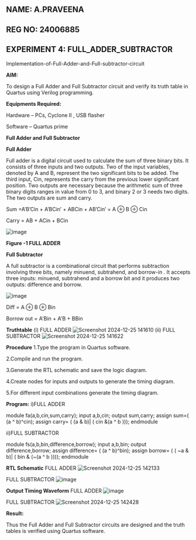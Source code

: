 ## NAME: A.PRAVEENA
## REG NO: 24006885
## EXPERIMENT 4: FULL_ADDER_SUBTRACTOR

Implementation-of-Full-Adder-and-Full-subtractor-circuit

**AIM:**

To design a Full Adder and Full Subtractor circuit and verify its truth table in Quartus using Verilog programming.

**Equipments Required:**

Hardware – PCs, Cyclone II , USB flasher

Software – Quartus prime

**Full Adder and Full Subtractor**

**Full Adder**

Full adder is a digital circuit used to calculate the sum of three binary bits. It consists of three inputs and two outputs. Two of the input variables, denoted by A and B, represent the two significant bits to be added. The third input, Cin, represents the carry from the previous lower significant position. Two outputs are necessary because the arithmetic sum of three binary digits ranges in value from 0 to 3, and binary 2 or 3 needs two digits. The two outputs are sum and carry.

Sum =A’B’Cin + A’BCin’ + ABCin + AB’Cin’ = A ⊕ B ⊕ Cin 

Carry = AB + ACin + BCin

![image](https://github.com/naavaneetha/FULL_ADDER_SUBTRACTOR/assets/154305477/0f30ba51-5ffb-4198-845f-18e054f675e7)

**Figure -1 FULL ADDER**

**Full Subtractor**

A full subtractor is a combinational circuit that performs subtraction involving three bits, namely minuend, subtrahend, and borrow-in . It accepts three inputs: minuend, subtrahend and a borrow bit and it produces two outputs: difference and borrow.

![image](https://github.com/naavaneetha/FULL_ADDER_SUBTRACTOR/assets/154305477/02b24f51-ab51-4304-9ad6-7b81ffc1ead5)

Diff = A ⊕ B ⊕ Bin 

Borrow out = A'Bin + A'B + BBin

**Truthtable**
(i) FULL ADDER
![Screenshot 2024-12-25 141610](https://github.com/user-attachments/assets/c7fc8c08-b8ba-408a-98f1-aa321850d3a9)
(ii) FULL SUBTRACTOR
![Screenshot 2024-12-25 141622](https://github.com/user-attachments/assets/3ef357a6-3ebb-4a45-864e-ce9f0cfb096f)

**Procedure**
1.Type the program in Quartus software.

2.Compile and run the program.

3.Generate the RTL schematic and save the logic diagram.

4.Create nodes for inputs and outputs to generate the timing diagram.

5.For different input combinations generate the timing diagram.

**Program:**
i)FULL ADDER

module fa(a,b,cin,sum,carry);
input a,b,cin;
output sum,carry;
assign sum=( (a ^ b)^cin);
assign carry= ( (a & b)| ( cin &(a ^ b )));
endmodule

ii)FULL SUBTRACTOR

module fs(a,b,bin,difference,borrow);
input a,b,bin;
output difference,borrow;
assign difference= ( (a ^ b)^bin);
assign borrow= ( ( ~a & b)| ( bin & (~(a ^ b ))));
endmodule

**RTL Schematic**
FULL ADDER
![Screenshot 2024-12-25 142133](https://github.com/user-attachments/assets/066486a9-7dae-421d-bce2-3a8f2a80d1f5)

FULL SUBTRACTOR
![image](https://github.com/user-attachments/assets/f17def78-23ff-4412-bbf2-c9c1973b49a9)


**Output Timing Waveform**
FULL ADDER
![image](https://github.com/user-attachments/assets/76107640-a99a-4abe-a81c-34913c3a2d01)

FULL SUBTRACTOR
![Screenshot 2024-12-25 142428](https://github.com/user-attachments/assets/66c8d0dc-8635-4349-bd9f-eba435614b5f)


**Result:**

Thus the Full Adder and Full Subtractor circuits are designed and the truth tables is verified using Quartus software.



